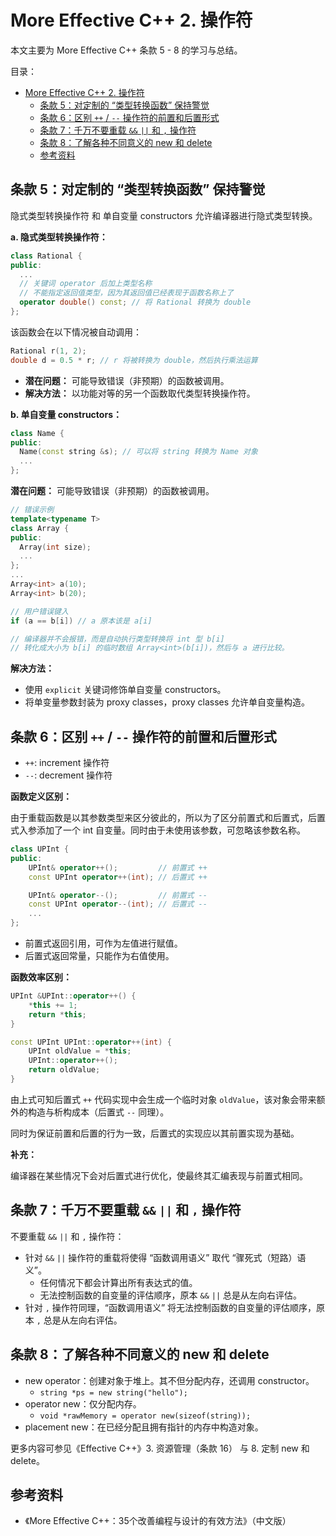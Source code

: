 # More Effective C++ 2. 操作符

本文主要为 More Effective C++ 条款 5 - 8 的学习与总结。

目录：

- [More Effective C++ 2. 操作符](#more-effective-c-2-操作符)
  - [条款 5：对定制的 “类型转换函数” 保持警觉](#条款-5对定制的-类型转换函数-保持警觉)
  - [条款 6：区别 `++` / `--` 操作符的前置和后置形式](#条款-6区别------操作符的前置和后置形式)
  - [条款 7：千万不要重载 `&&` `||` 和 `,` 操作符](#条款-7千万不要重载---和--操作符)
  - [条款 8：了解各种不同意义的 new 和 delete](#条款-8了解各种不同意义的-new-和-delete)
  - [参考资料](#参考资料)

## 条款 5：对定制的 “类型转换函数” 保持警觉

隐式类型转换操作符 和 单自变量 constructors 允许编译器进行隐式类型转换。

**a. 隐式类型转换操作符：**

```C++
class Rational {
public:
  ...
  // 关键词 operator 后加上类型名称
  // 不能指定返回值类型，因为其返回值已经表现于函数名称上了
  operator double() const; // 将 Rational 转换为 double
};
```

该函数会在以下情况被自动调用：

```C++
Rational r(1, 2);
double d = 0.5 * r; // r 将被转换为 double，然后执行乘法运算
```

* **潜在问题：** 可能导致错误（非预期）的函数被调用。
* **解决方法：** 以功能对等的另一个函数取代类型转换操作符。

**b. 单自变量 constructors：**

```C++
class Name {
public:
  Name(const string &s); // 可以将 string 转换为 Name 对象
  ...
};
```

**潜在问题：** 可能导致错误（非预期）的函数被调用。

```C++
// 错误示例
template<typename T>
class Array {
public:
  Array(int size);
  ...
};
...
Array<int> a(10);
Array<int> b(20);

// 用户错误键入
if (a == b[i]) // a 原本该是 a[i]

// 编译器并不会报错，而是自动执行类型转换将 int 型 b[i] 
// 转化成大小为 b[i] 的临时数组 Array<int>(b[i])，然后与 a 进行比较。
```

**解决方法：**

* 使用 `explicit` 关键词修饰单自变量 constructors。
* 将单变量参数封装为 proxy classes，proxy classes 允许单自变量构造。

## 条款 6：区别 `++` / `--` 操作符的前置和后置形式

* `++`: increment 操作符
* `--`: decrement 操作符

**函数定义区别：**

由于重载函数是以其参数类型来区分彼此的，所以为了区分前置式和后置式，后置式入参添加了一个 int 自变量。同时由于未使用该参数，可忽略该参数名称。

```C++
class UPInt {
public:
    UPInt& operator++();         // 前置式 ++ 
    const UPInt operator++(int); // 后置式 ++

    UPInt& operator--();         // 前置式 --
    const UPInt operator--(int); // 后置式 --
    ...
};
```

* 前置式返回引用，可作为左值进行赋值。
* 后置式返回常量，只能作为右值使用。

**函数效率区别：**

```C++
UPInt &UPInt::operator++() {
    *this += 1;
    return *this;
}

const UPInt UPInt::operator++(int) {
    UPInt oldValue = *this;
    UPInt::operator++();
    return oldValue;
}
```

由上式可知后置式 `++` 代码实现中会生成一个临时对象 `oldValue`，该对象会带来额外的构造与析构成本（后置式 `--` 同理）。

同时为保证前置和后置的行为一致，后置式的实现应以其前置实现为基础。

**补充：**

编译器在某些情况下会对后置式进行优化，使最终其汇编表现与前置式相同。

## 条款 7：千万不要重载 `&&` `||` 和 `,` 操作符

不要重载 `&&` `||` 和 `,` 操作符：

* 针对 `&&` `||` 操作符的重载将使得 “函数调用语义” 取代 “骤死式（短路）语义”。
  * 任何情况下都会计算出所有表达式的值。
  * 无法控制函数的自变量的评估顺序，原本 `&&` `||` 总是从左向右评估。
* 针对 `,` 操作符同理，“函数调用语义” 将无法控制函数的自变量的评估顺序，原本 `,` 总是从左向右评估。

## 条款 8：了解各种不同意义的 new 和 delete

* new operator：创建对象于堆上。其不但分配内存，还调用 constructor。
  * `string *ps = new string("hello");`
* operator new：仅分配内存。
  * `void *rawMemory = operator new(sizeof(string));`
* placement new：在已经分配且拥有指针的内存中构造对象。

更多内容可参见《Effective C++》3. 资源管理（条款 16） 与 8. 定制 new 和 delete。

## 参考资料

* 《More Effective C++：35个改善编程与设计的有效方法》（中文版）
